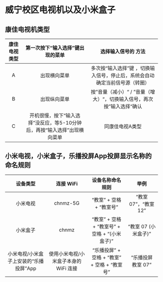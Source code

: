 # 威宁校区电视机以及小米盒子

## 康佳电视机类型

| 康佳电视类型 | 第一次按下“输入选择”键出现的菜单 | 选择输入信号的 方法 |
| :--: | :--: | :--: |
| A | 出现横向菜单 | 多次按“输入选择”键 ，切换输入信号，停止后，系统会自动确定当前信号源（转圈） |
| B | 出现纵向菜单 | 按”音量（减小）“ / ”音量（增大）“，切换输入信号，再次按”输入选择“确认 |
| C | 开机很慢，按下“输入选择”没反应，等5-10分钟后，再按“输入选择”出现横向菜单 | 同康佳电视A类型 |

## 小米电视，小米盒子，乐播投屏App投屏显示名称的命名规则

| 设备类型 | 连接 WiFi | 设备名称命名规则 | 举例 |
| :--: | :--: | :--: | :--: |
| 小米电视 | chnmz-5G | “教室” + 空格 + “教室号” | “教室 07”，“教室 12” |
| 小米盒子 | chnmz | “教室” + 空格 + “教室号” + 空格 + “(小米盒子)” | “教室 07 (小米盒子)” |
| 小米电视/小米盒子上安装的“乐播投屏”App | 使用小米电视/小米盒子本身的 WiFi 连接 | “乐播投屏” + 空格 + “教室” + 空格 + “教室号” | “乐播投屏 教室 07” |
